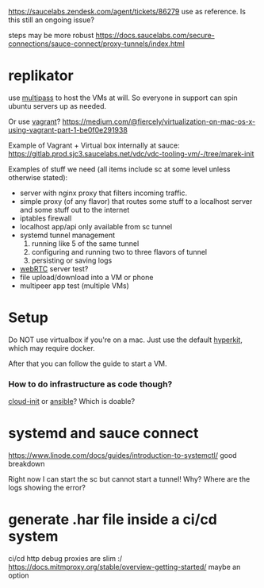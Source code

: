 https://saucelabs.zendesk.com/agent/tickets/86279 use as reference. Is this still an ongoing issue?

steps may be more robust https://docs.saucelabs.com/secure-connections/sauce-connect/proxy-tunnels/index.html

# replikator
use [multipass](https://multipass.run) to host the VMs at will.  So everyone in support can spin ubuntu servers up as needed.

Or use [vagrant](https://learn.hashicorp.com/vagrant)? 
https://medium.com/@fiercely/virtualization-on-mac-os-x-using-vagrant-part-1-be0f0e291938

Example of Vagrant + Virtual box internally at sauce: https://gitlab.prod.sjc3.saucelabs.net/vdc/vdc-tooling-vm/-/tree/marek-init

Examples of stuff we need (all items include sc at some level unless otherwise stated):
* server with nginx proxy that filters incoming traffic. 
* simple proxy (of any flavor) that routes some stuff to a localhost server and some stuff out to the internet
* iptables firewall
* localhost app/api only available from sc tunnel
* systemd tunnel management
    1. running like 5 of the same tunnel
    1. configuring and running two to three flavors of tunnel
    1. persisting or saving logs
* [webRTC](https://www.youtube.com/watch?v=WmR9IMUD_CY) server test?
* file upload/download into a VM or phone
* multipeer app test (multiple VMs)


# Setup
Do NOT use virtualbox if you're on a mac.  Just use the default [hyperkit](https://github.com/moby/hyperkit), which may require docker.

After that you can follow the guide to start a VM.

### How to do infrastructure as code though?
[cloud-init](https://cloudinit.readthedocs.io/en/latest/) or [ansible](https://www.ivankrizsan.se/2021/05/16/ansible-and-multipass-virtual-machines/)?  Which is doable?

# systemd and sauce connect
https://www.linode.com/docs/guides/introduction-to-systemctl/ good breakdown

Right now I can start the sc but cannot start a tunnel! Why? Where are the logs showing the error?


# generate .har file inside a ci/cd system
ci/cd http debug proxies are slim :/
https://docs.mitmproxy.org/stable/overview-getting-started/ maybe an option